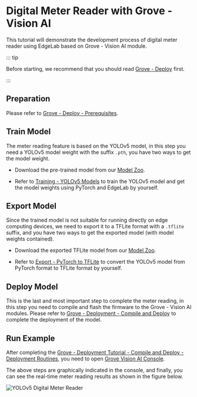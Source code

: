 # Digital Meter Reader with Grove - Vision AI

This tutorial will demonstrate the development process of digital meter reader using EdgeLab based on Grove - Vision AI module.

::: tip

Before starting, we recommend that you should read [Grove - Deploy](./deploy.md) first.

:::


## Preparation

Please refer to [Grove - Deploy - Prerequisites](./deploy.md#prerequisites).

## Train Model

The meter reading feature is based on the YOLOv5 model, in this step you need a YOLOv5 model weight with the suffix `.pth`, you have two ways to get the model weight.

- Download the pre-trained model from our [Model Zoo](https://github.com/Seeed-Studio/EdgeLab/releases).

- Refer to [Training - YOLOv5 Models](../../tutorials/training/yolov5.md) to train the YOLOv5 model and get the model weights using PyTorch and EdgeLab by yourself.


## Export Model

Since the trained model is not suitable for running directly on edge computing devices, we need to export it to a TFLite format with a `.tflite` suffix, and you have two ways to get the exported model (with model weights contained).

- Download the exported TFLite model from our [Model Zoo](https://github.com/Seeed-Studio/EdgeLab/releases).

- Refer to [Export - PyTorch to TFLite](../../tutorials/export/pytorch_2_tflite.md) to convert the YOLOv5 model from PyTorch format to TFLite format by yourself.


## Deploy Model

This is the last and most important step to complete the meter reading, in this step you need to compile and flash the firmware to the Grove - Vision AI modules. Please refer to [Grove - Deployment - Compile and Deploy](./deploy.md#compile-and-deploy) to complete the deployment of the model.


## Run Example

After completing the [Grove - Deployment Tutorial - Compile and Deploy - Deployment Routines](./deploy.md#deployment-routines), you need to open [Grove Vision AI Console](https://files.seeedstudio.com/grove_ai_vision/index.html).

The above steps are graphically indicated in the console, and finally, you can see the real-time meter reading results as shown in the figure below.

![YOLOv5 Digital Meter Reader](/static/grove/images/digital_meter.gif)

